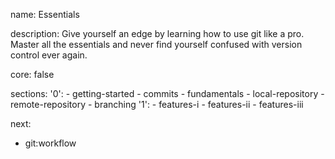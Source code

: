 name: Essentials

description: Give yourself an edge by learning how to use git like a pro. Master all the essentials and never find yourself confused with version control ever again. 

core: false

sections:
  '0':
    - getting-started
    - commits
    - fundamentals
    - local-repository
    - remote-repository
    - branching
  '1':
    - features-i
    - features-ii
    - features-iii

next:
  - git:workflow
